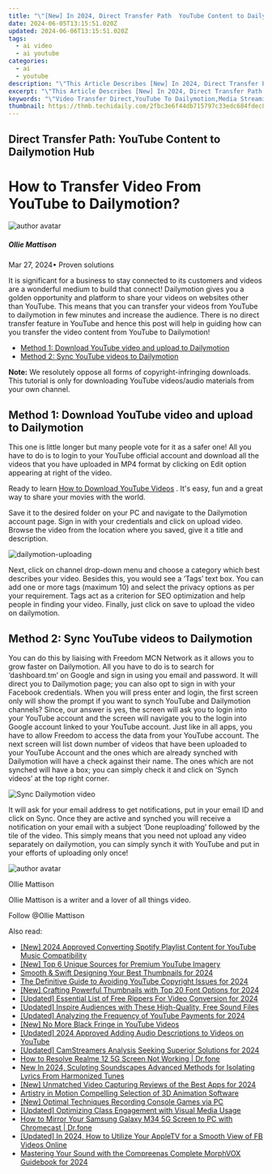 ```yaml
---
title: "\"[New] In 2024, Direct Transfer Path  YouTube Content to Dailymotion Hub\""
date: 2024-06-05T13:15:51.020Z
updated: 2024-06-06T13:15:51.020Z
tags:
  - ai video
  - ai youtube
categories:
  - ai
  - youtube
description: "\"This Article Describes [New] In 2024, Direct Transfer Path: YouTube Content to Dailymotion Hub\""
excerpt: "\"This Article Describes [New] In 2024, Direct Transfer Path: YouTube Content to Dailymotion Hub\""
keywords: "\"Video Transfer Direct,YouTube To Dailymotion,Media Streaming Direct,YouTube Upload Hub,Direct Dailymotion Upload,Content to Platform Switch,Cross-Platform Media Shift\""
thumbnail: https://thmb.techidaily.com/2fbc3e6f44db715797c33edc684fdec869f92d47c4dc2f3157ebd6066028a057.png
---
```


## Direct Transfer Path: YouTube Content to Dailymotion Hub

# How to Transfer Video From YouTube to Dailymotion?

![author avatar](https://images.wondershare.com/filmora/article-images/ollie-mattison.jpg)

##### Ollie Mattison

 Mar 27, 2024• Proven solutions

It is significant for a business to stay connected to its customers and videos are a wonderful medium to build that connect! Dailymotion gives you a golden opportunity and platform to share your videos on websites other than YouTube. This means that you can transfer your videos from YouTube to dailymotion in few minutes and increase the audience. There is no direct transfer feature in YouTube and hence this post will help in guiding how can you transfer the video content from YouTube to Dailymotion!

* [Method 1: Download YouTube video and upload to Dailymotion](#part1)
* [Method 2: Sync YouTube videos to Dailymotion](#part2)

**Note:** We resolutely oppose all forms of copyright-infringing downloads. This tutorial is only for downloading YouTube videos/audio materials from your own channel.

## Method 1: Download YouTube video and upload to Dailymotion

This one is little longer but many people vote for it as a safer one! All you have to do is to login to your YouTube official account and download all the videos that you have uploaded in MP4 format by clicking on Edit option appearing at right of the video.

Ready to learn [How to Download YouTube Videos](https://tools.techidaily.com/wondershare/filmora/download/) . It's easy, fun and a great way to share your movies with the world.

Save it to the desired folder on your PC and navigate to the Dailymotion account page. Sign in with your credentials and click on upload video. Browse the video from the location where you saved, give it a title and description.

![dailymotion-uploading](https://images.wondershare.com/filmora/article-images/dailymotion-uploading.jpg)

Next, click on channel drop-down menu and choose a category which best describes your video. Besides this, you would see a ‘Tags’ text box. You can add one or more tags (maximum 10) and select the privacy options as per your requirement. Tags act as a criterion for SEO optimization and help people in finding your video. Finally, just click on save to upload the video on dailymotion.

## Method 2: Sync YouTube videos to Dailymotion

You can do this by liaising with Freedom MCN Network as it allows you to grow faster on Dailymotion. All you have to do is to search for ‘dashboard.tm’ on Google and sign in using you email and password. It will direct you to Dailymotion page; you can also opt to sign in with your Facebook credentials. When you will press enter and login, the first screen only will show the prompt if you want to synch YouTube and Dailymotion channels? Since, our answer is yes, the screen will ask you to login into your YouTube account and the screen will navigate you to the login into Google account linked to your YouTube account. Just like in all apps, you have to allow Freedom to access the data from your YouTube account. The next screen will list down number of videos that have been uploaded to your YouTube Account and the ones which are already synched with Dailymotion will have a check against their name. The ones which are not synched will have a box; you can simply check it and click on ‘Synch videos’ at the top right corner.

![ Sync Dailymotion video](https://images.wondershare.com/filmora/article-images/sync-dailymotion-video.jpg)

It will ask for your email address to get notifications, put in your email ID and click on Sync. Once they are active and synched you will receive a notification on your email with a subject ‘Done reuploading’ followed by the tile of the video. This simply means that you need not upload any video separately on dailymotion, you can simply synch it with YouTube and put in your efforts of uploading only once!

![author avatar](https://images.wondershare.com/filmora/article-images/ollie-mattison.jpg)

Ollie Mattison

Ollie Mattison is a writer and a lover of all things video.

Follow @Ollie Mattison

<span class="atpl-alsoreadstyle">Also read:</span>
<div><ul>
<li><a href="https://facebook-video-share.techidaily.com/new-2024-approved-converting-spotify-playlist-content-for-youtube-music-compatibility/"><u>[New] 2024 Approved  Converting Spotify Playlist Content for YouTube Music Compatibility</u></a></li>
<li><a href="https://facebook-video-share.techidaily.com/new-top-6-unique-sources-for-premium-youtube-imagery/"><u>[New] Top 6 Unique Sources for Premium YouTube Imagery</u></a></li>
<li><a href="https://facebook-video-share.techidaily.com/smooth-and-swift-designing-your-best-thumbnails-for-2024/"><u>Smooth & Swift  Designing Your Best Thumbnails for 2024</u></a></li>
<li><a href="https://facebook-video-share.techidaily.com/the-definitive-guide-to-avoiding-youtube-copyright-issues-for-2024/"><u>The Definitive Guide to Avoiding YouTube Copyright Issues for 2024</u></a></li>
<li><a href="https://facebook-video-share.techidaily.com/new-crafting-powerful-thumbnails-with-top-20-font-options-for-2024/"><u>[New] Crafting Powerful Thumbnails with Top 20 Font Options for 2024</u></a></li>
<li><a href="https://facebook-video-share.techidaily.com/updated-essential-list-of-free-rippers-for-video-conversion-for-2024/"><u>[Updated] Essential List of Free Rippers For Video Conversion for 2024</u></a></li>
<li><a href="https://facebook-video-share.techidaily.com/updated-inspire-audiences-with-these-high-quality-free-sound-files/"><u>[Updated] Inspire Audiences with These High-Quality, Free Sound Files</u></a></li>
<li><a href="https://facebook-video-share.techidaily.com/updated-analyzing-the-frequency-of-youtube-payments-for-2024/"><u>[Updated] Analyzing the Frequency of YouTube Payments for 2024</u></a></li>
<li><a href="https://facebook-video-share.techidaily.com/new-no-more-black-fringe-in-youtube-videos/"><u>[New] No More Black Fringe in YouTube Videos</u></a></li>
<li><a href="https://facebook-video-share.techidaily.com/updated-2024-approved-adding-audio-descriptions-to-videos-on-youtube/"><u>[Updated] 2024 Approved  Adding Audio Descriptions to Videos on YouTube</u></a></li>
<li><a href="https://on-screen-recording.techidaily.com/updated-camstreamers-analysis-seeking-superior-solutions-for-2024/"><u>[Updated] CamStreamers Analysis  Seeking Superior Solutions for 2024</u></a></li>
<li><a href="https://howto.techidaily.com/how-to-resolve-realme-12-5g-screen-not-working-drfone-by-drfone-fix-android-problems-fix-android-problems/"><u>How to Resolve Realme 12 5G Screen Not Working | Dr.fone</u></a></li>
<li><a href="https://voice-adjusting.techidaily.com/new-in-2024-sculpting-soundscapes-advanced-methods-for-isolating-lyrics-from-harmonized-tunes/"><u>New In 2024, Sculpting Soundscapes Advanced Methods for Isolating Lyrics From Harmonized Tunes</u></a></li>
<li><a href="https://visual-screen-recording.techidaily.com/new-unmatched-video-capturing-reviews-of-the-best-apps-for-2024/"><u>[New] Unmatched Video Capturing  Reviews of the Best Apps for 2024</u></a></li>
<li><a href="https://extra-information.techidaily.com/artistry-in-motion-compelling-selection-of-3d-animation-software/"><u>Artistry in Motion  Compelling Selection of 3D Animation Software</u></a></li>
<li><a href="https://desktop-recording.techidaily.com/new-optimal-techniques-recording-console-games-via-pc/"><u>[New] Optimal Techniques  Recording Console Games via PC</u></a></li>
<li><a href="https://extra-approaches.techidaily.com/updated-optimizing-class-engagement-with-visual-media-usage/"><u>[Updated] Optimizing Class Engagement with Visual Media Usage</u></a></li>
<li><a href="https://screen-mirror.techidaily.com/how-to-mirror-your-samsung-galaxy-m34-5g-screen-to-pc-with-chromecast-drfone-by-drfone-android/"><u>How to Mirror Your Samsung Galaxy M34 5G Screen to PC with Chromecast | Dr.fone</u></a></li>
<li><a href="https://facebook-videos.techidaily.com/updated-in-2024-how-to-utilize-your-appletv-for-a-smooth-view-of-fb-videos-online/"><u>[Updated] In 2024, How to Utilize Your AppleTV for a Smooth View of FB Videos Online</u></a></li>
<li><a href="https://extra-skills.techidaily.com/mastering-your-sound-with-the-compreenas-complete-morphvox-guidebook-for-2024/"><u>Mastering Your Sound with the Compreenas Complete MorphVOX Guidebook for 2024</u></a></li>
</ul></div>

<ins class="adsbygoogle"
      style="display:block"
      data-ad-client="ca-pub-7571918770474297"
      data-ad-slot="8358498916"
      data-ad-format="auto"
      data-full-width-responsive="true"></ins>